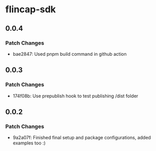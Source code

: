# flincap-sdk

## 0.0.4

### Patch Changes

- bae2847: Used pnpm build command in github action

## 0.0.3

### Patch Changes

- 174f08b: Use prepublish hook to test publishing /dist folder

## 0.0.2

### Patch Changes

- 9a2a07f: Finished final setup and package configurations, added examples too :)
